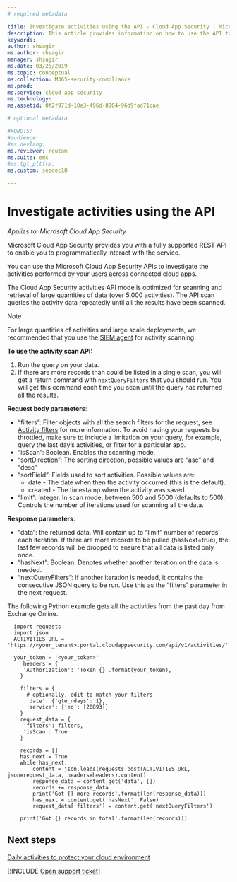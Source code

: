 ```yaml
---
# required metadata

title: Investigate activities using the API - Cloud App Security | Microsoft Docs
description: This article provides information on how to use the API to investigate user activity in Cloud App Security.
keywords:
author: shsagir
ms.author: shsagir
manager: shsagir
ms.date: 03/26/2019
ms.topic: conceptual
ms.collection: M365-security-compliance
ms.prod:
ms.service: cloud-app-security
ms.technology:
ms.assetid: 0f2f971d-10e3-496d-8004-96d9fad71cae

# optional metadata

#ROBOTS:
#audience:
#ms.devlang:
ms.reviewer: reutam
ms.suite: ems
#ms.tgt_pltfrm:
ms.custom: seodec18

---
```

# Investigate activities using the API

*Applies to: Microsoft Cloud App Security*

Microsoft Cloud App Security provides you with a fully supported REST API to enable you to programmatically interact with the service.

You can use the Microsoft Cloud App Security APIs to investigate the activities performed by your users across connected cloud apps. 

The Cloud App Security activities API mode is optimized for scanning and retrieval of large quantities of data (over 5,000 activities). The API scan queries the activity data repeatedly until all the results have been scanned. 

> [!NOTE] 
> For large quantities of activities and large scale deployments, we recommended that you use the [SIEM agent](siem.md) for activity scanning.

**To use the activity scan API:**

1. Run the query on your data.
1. If there are more records than could be listed in a single scan, you will get a return command with `nextQueryFilters` that you should run. You will get this command each time you scan until the query has returned all the results.
 
 
**Request body parameters**:
- “filters”: Filter objects with all the search filters for the request, see [Activity filters](activity-filters.md) for more information. To avoid having your requests be throttled, make sure to include a limitation on your query, for example, query the last day’s activities, or filter for a particular app.
- “isScan”: Boolean. Enables the scanning mode.
- “sortDirection”: The sorting direction, possible values are “asc” and “desc” 
- “sortField”: Fields used to sort activities. Possible values are: 
    - date - The date when then the activity occurred (this is the default).
    - created - The timestamp when the activity was saved.
- “limit”: Integer. In scan mode, between 500 and 5000 (defaults to 500). Controls the number of iterations used for scanning all the data. 

**Response parameters**:
- “data”: the returned data. Will contain up to “limit” number of records each iteration. If there are more records to be pulled (hasNext=true), the last few records will be dropped to ensure that all data is listed only once.
- “hasNext”: Boolean. Denotes whether another iteration on the data is needed.
- “nextQueryFilters”: If another iteration is needed, it contains the consecutive JSON query to be run. Use this as the “filters” parameter in the next request.

The following Python example gets all the activities from the past day from Exchange Online.

      import requests
      import json
      ACTIVITIES_URL = 'https://<your_tenant>.portal.cloudappsecurity.com/api/v1/activities/'
    
      your_token = '<your_token>'
         headers = {
         'Authorization': 'Token {}'.format(your_token),
        }
    
        filters = {
          # optionally, edit to match your filters
          'date': {'gte_ndays': 1},
          'service': {'eq': [20893]}
        }
        request_data = {
         'filters': filters,
         'isScan': True
        }
        
        records = []
        has_next = True
        while has_next:
            content = json.loads(requests.post(ACTIVITIES_URL, json=request_data, headers=headers).content)
            response_data = content.get('data', [])
            records += response_data
            print('Got {} more records'.format(len(response_data)))
            has_next = content.get('hasNext', False)
            request_data['filters'] = content.get('nextQueryFilters')
        
        print('Got {} records in total'.format(len(records)))
        
 
## Next steps
[Daily activities to protect your cloud environment](daily-activities-to-protect-your-cloud-environment.md)   

[!INCLUDE [Open support ticket](includes/support.md)]  
  
